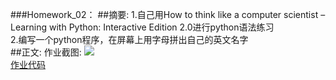 ###Homework_02：
##摘要:
1.自己用How to think like a computer scientist – Learning with Python: Interactive Edition 2.0进行python语法练习  
2.编写一个python程序，在屏幕上用字母拼出自己的英文名字  
##正文:
作业截图: 
![](https://github.com/kolir/compuational_physics_N2014301020137/blob/master/File_2/%E8%BE%93%E5%87%BA%E8%87%AA%E5%B7%B1%E7%9A%84%E5%90%8D%E5%AD%97%E6%88%AA%E5%9B%BE.png)  
[作业代码](https://github.com/kolir/compuational_physics_N2014301020137/blob/master/File_1/Homework_02.py)
